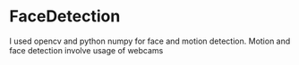 # FaceDetection 
I used opencv and python numpy for face and motion detection. Motion and face detection involve usage of webcams
